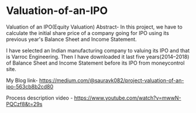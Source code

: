 # Valuation-of-an-IPO
Valuation of an IPO(Equity Valuation)
Abstract- In this project, we have to calculate the initial share price of a company going for IPO using its previous year's Balance Sheet and Income Statement.

I have selected an Indian manufacturing company to valuing its IPO and that is Varroc Engineering. Then I have downloaded it last five years(2014–2018) of Balance Sheet and Income Statement before its IPO from moneycontrol site.

My Blog link- https://medium.com/@sauravk082/project-valuation-of-an-ipo-563cb8b2cd80

Process description video - https://www.youtube.com/watch?v=mwwN-PQCzf8&t=29s
